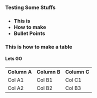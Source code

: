 <H3>Testing Some Stuffs<H3/>

<ul>
  <li>This is</li>  
  <li>How to make</li>
  <li>Bullet Points</li>
</ul>

<h3>This is how to make a table</h3>
<h4>Lets GO</h4>
<table>
  <tr>
    <th>Column A</th>
    <th>Column B</th>
    <th>Column C</th>
  </tr>
  <tr>
    <td>Col A1</td>
    <td>Col B1</td>
    <td>Col C1</td>
  </tr>
  <tr>
    <td>Col A2</td>
    <td>Col B2</td>
    <td>Col B3</td>
  </tr>
</table>
